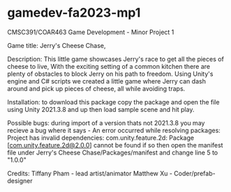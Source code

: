 # gamedev-fa2023-mp1
CMSC391/COAR463 Game Development - Minor Project 1

Game title: Jerry's Cheese Chase,

Description: This little game showcases Jerry's race to get all the pieces of cheese to live, With the exciting setting of a common kitchen there are plenty of obstacles to block Jerry on his path to freedom. Using Unity's engine and C# scripts we created a little game where Jerry can dash around and pick up pieces of cheese, all while avoiding traps. 

Installation: to download this package copy the package and open the file using Unity 2021.3.8 and up
then load sample scene and hit play.

Possible bugs: during import of a version thats not 2021.3.8 you may recieve a bug where it says -
An error occurred while resolving packages:
  Project has invalid dependencies:
    com.unity.feature.2d: Package [com.unity.feature.2d@2.0.0] cannot be found
if so then open the manifest file under Jerry's Cheese Chase/Packages/manifest and change line 5 to "1.0.0"

Credits:
Tiffany Pham - lead artist/animator
Matthew Xu - Coder/prefab-designer

